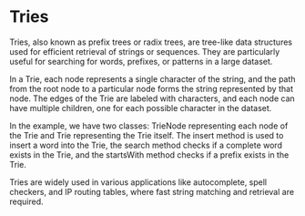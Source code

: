 # Tries

Tries, also known as prefix trees or radix trees, are tree-like data structures used for efficient retrieval of strings or sequences. They are particularly useful for searching for words, prefixes, or patterns in a large dataset.

In a Trie, each node represents a single character of the string, and the path from the root node to a particular node forms the string represented by that node. The edges of the Trie are labeled with characters, and each node can have multiple children, one for each possible character in the dataset.

In the example, we have two classes: TrieNode representing each node of the Trie and Trie representing the Trie itself. The insert method is used to insert a word into the Trie, the search method checks if a complete word exists in the Trie, and the startsWith method checks if a prefix exists in the Trie.

Tries are widely used in various applications like autocomplete, spell checkers, and IP routing tables, where fast string matching and retrieval are required.